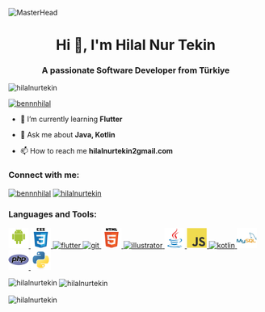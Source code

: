 ![MasterHead](https://media.licdn.com/dms/image/v2/D4D16AQFwTybbaEjllw/profile-displaybackgroundimage-shrink_350_1400/profile-displaybackgroundimage-shrink_350_1400/0/1723720047536?e=1744848000&v=beta&t=E872CtWjG8KaYLvaSqHTdzFUnmn5vUf12VpzpaSl83k)

<h1 align="center">Hi 👋, I'm Hilal Nur Tekin</h1>
<h3 align="center">A passionate Software Developer from Türkiye</h3>

<p align="left"> <img src="https://komarev.com/ghpvc/?username=hilalnurtekin&label=Profile%20views&color=0e75b6&style=flat" alt="hilalnurtekin" /> </p>

<p align="left"> <a href="https://twitter.com/bennnhilal" target="blank"><img src="https://img.shields.io/twitter/follow/bennnhilal?logo=twitter&style=for-the-badge" alt="bennnhilal" /></a> </p>

- 🌱 I’m currently learning **Flutter**

- 💬 Ask me about **Java, Kotlin**

- 📫 How to reach me **hilalnurtekin2gmail.com**

<h3 align="left">Connect with me:</h3>
<p align="left">
<a href="https://twitter.com/bennnhilal" target="blank"><img align="center" src="https://raw.githubusercontent.com/rahuldkjain/github-profile-readme-generator/master/src/images/icons/Social/twitter.svg" alt="bennnhilal" height="30" width="40" /></a>
<a href="https://linkedin.com/in/hilalnurtekin" target="blank"><img align="center" src="https://raw.githubusercontent.com/rahuldkjain/github-profile-readme-generator/master/src/images/icons/Social/linked-in-alt.svg" alt="hilalnurtekin" height="30" width="40" /></a>
</p>

<h3 align="left">Languages and Tools:</h3>
<p align="left"> <a href="https://developer.android.com" target="_blank" rel="noreferrer"> <img src="https://raw.githubusercontent.com/devicons/devicon/master/icons/android/android-original-wordmark.svg" alt="android" width="40" height="40"/> </a> <a href="https://www.w3schools.com/css/" target="_blank" rel="noreferrer"> <img src="https://raw.githubusercontent.com/devicons/devicon/master/icons/css3/css3-original-wordmark.svg" alt="css3" width="40" height="40"/> </a> <a href="https://flutter.dev" target="_blank" rel="noreferrer"> <img src="https://www.vectorlogo.zone/logos/flutterio/flutterio-icon.svg" alt="flutter" width="40" height="40"/> </a> <a href="https://git-scm.com/" target="_blank" rel="noreferrer"> <img src="https://www.vectorlogo.zone/logos/git-scm/git-scm-icon.svg" alt="git" width="40" height="40"/> </a> <a href="https://www.w3.org/html/" target="_blank" rel="noreferrer"> <img src="https://raw.githubusercontent.com/devicons/devicon/master/icons/html5/html5-original-wordmark.svg" alt="html5" width="40" height="40"/> </a> <a href="https://www.adobe.com/in/products/illustrator.html" target="_blank" rel="noreferrer"> <img src="https://www.vectorlogo.zone/logos/adobe_illustrator/adobe_illustrator-icon.svg" alt="illustrator" width="40" height="40"/> </a> <a href="https://www.java.com" target="_blank" rel="noreferrer"> <img src="https://raw.githubusercontent.com/devicons/devicon/master/icons/java/java-original.svg" alt="java" width="40" height="40"/> </a> <a href="https://developer.mozilla.org/en-US/docs/Web/JavaScript" target="_blank" rel="noreferrer"> <img src="https://raw.githubusercontent.com/devicons/devicon/master/icons/javascript/javascript-original.svg" alt="javascript" width="40" height="40"/> </a> <a href="https://kotlinlang.org" target="_blank" rel="noreferrer"> <img src="https://www.vectorlogo.zone/logos/kotlinlang/kotlinlang-icon.svg" alt="kotlin" width="40" height="40"/> </a> <a href="https://www.mysql.com/" target="_blank" rel="noreferrer"> <img src="https://raw.githubusercontent.com/devicons/devicon/master/icons/mysql/mysql-original-wordmark.svg" alt="mysql" width="40" height="40"/> </a> <a href="https://www.php.net" target="_blank" rel="noreferrer"> <img src="https://raw.githubusercontent.com/devicons/devicon/master/icons/php/php-original.svg" alt="php" width="40" height="40"/> </a> <a href="https://www.python.org" target="_blank" rel="noreferrer"> <img src="https://raw.githubusercontent.com/devicons/devicon/master/icons/python/python-original.svg" alt="python" width="40" height="40"/> </a> </p>

<p><img align="left" src="https://github-readme-stats.vercel.app/api/top-langs?username=hilalnurtekin&show_icons=true&locale=en&layout=compact" alt="hilalnurtekin" /></p>

<p>&nbsp;<img align="center" src="https://github-readme-stats.vercel.app/api?username=hilalnurtekin&show_icons=true&locale=en" alt="hilalnurtekin" /></p>

<p><img align="center" src="https://github-readme-streak-stats.herokuapp.com/?user=hilalnurtekin&" alt="hilalnurtekin" /></p>
